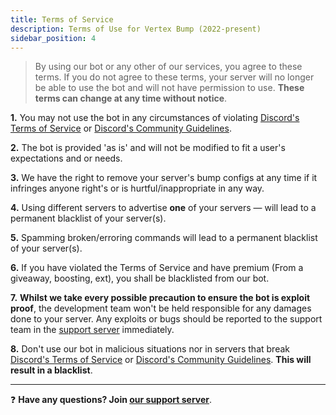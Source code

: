 ```yaml
---
title: Terms of Service
description: Terms of Use for Vertex Bump (2022-present)
sidebar_position: 4
---
```


> By using our bot or any other of our services, you agree to these terms. If you do not agree to these terms, your server will no longer be able to use the bot and will not have permission to use. __These terms can change at any time without notice__.

**1.** You may not use the bot in any circumstances of violating [Discord's Terms of Service](https://discord.com/terms) or [Discord's Community Guidelines](https://discord.com/guidelines).

**2.** The bot is provided 'as is' and will not be modified to fit a user's expectations and or needs.

**3.** We have the right to remove your server's bump configs at any time if it infringes anyone right's or is hurtful/inappropriate in any way.

**4.** Using different servers to advertise **one** of your servers — will lead to a permanent blacklist of your server(s).

**5.** Spamming broken/erroring commands will lead to a permanent blacklist of your server(s).

**6.** If you have violated the Terms of Service and have premium (From a giveaway, boosting, ext), you shall be blacklisted from our bot.

**7.** **Whilst we take every possible precaution to ensure the bot is exploit proof**, the development team won't be held responsible for any damages done to your server. Any exploits or bugs should be reported to the support team in the [support server](../static/support.html) immediately.

**8.** Don't use our bot in malicious situations nor in servers that break [Discord's Terms of Service](https://discord.com/terms) or [Discord's Community Guidelines](https://discord.com/guidelines). **This will result in a blacklist**.

--- 

❓ **Have any questions? Join [our support server](../static/support.html)**.
